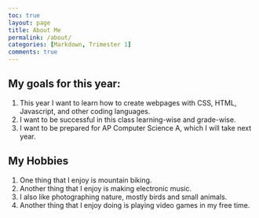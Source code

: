 ```yaml
---
toc: true
layout: page
title: About Me
permalink: /about/
categories: [Markdown, Trimester 1]
comments: true
---
```



## My goals for this year:

1. This year I want to learn how to create webpages with CSS, HTML, Javascript, and other coding languages.
2. I want to be successful in this class learning-wise and grade-wise.
3. I want to be prepared for AP Computer Science A, which I will take next year.

## My Hobbies

1. One thing that I enjoy is mountain biking.
2. Another thing that I enjoy is making electronic music.
3. I also like photographing nature, mostly birds and small animals.
4. Another thing that I enjoy doing is playing video games in my free time.